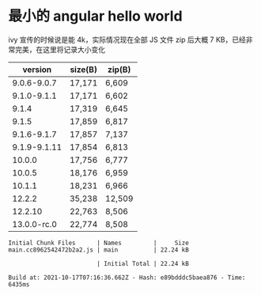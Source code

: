 # 最小的 angular hello world

ivy 宣传的时候说是能 4k，实际情况现在全部 JS 文件 zip 后大概 7 KB，已经非常完美，在这里将记录大小变化

| version      | size(B) | zip(B) |
| ------------ | ------- | ------ |
| 9.0.6-9.0.7  | 17,171  | 6,609  |
| 9.1.0-9.1.1  | 17,171  | 6,602  |
| 9.1.4        | 17,319  | 6,645  |
| 9.1.5        | 17,859  | 6,817  |
| 9.1.6-9.1.7  | 17,857  | 7,137  |
| 9.1.9-9.1.11 | 17,854  | 6,813  |
| 10.0.0       | 17,756  | 6,777  |
| 10.0.5       | 18,176  | 6,959  |
| 10.1.1       | 18,231  | 6,966  |
| 12.2.2       | 35,238  | 12,509 |
| 12.2.10      | 22,763  | 8,506  |
| 13.0.0-rc.0  | 22,774  | 8,508  |

```console
Initial Chunk Files      | Names         |     Size
main.cc8962542472b2a2.js | main          | 22.24 kB

                         | Initial Total | 22.24 kB

Build at: 2021-10-17T07:16:36.662Z - Hash: e89bdddc5baea876 - Time: 6435ms
```
